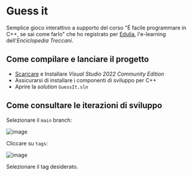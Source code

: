 # Guess it

Semplice gioco interattivo a supporto del corso "É facile programmare in C++, se sai come farlo" che ho registrato per [Edulia](https://edulia.it/), l'e-learning dell'*Enciclopedia Treccani*.

## Come compilare e lanciare il progetto

- [Scaricare](https://visualstudio.microsoft.com/it/downloads/) e Installare *Visual Studio 2022 Community Edition*
- Assicurarsi di installare i componenti di sviluppo per C++
- Aprire la *solution* `GuessIt.sln`

## Come consultare le iterazioni di sviluppo

Selezionare il `main` branch:

![image](https://user-images.githubusercontent.com/5806546/219719843-ed1b942a-b8f1-4555-a7c3-f18e23a270c9.png)

Cliccare su `tags`:

![image](https://user-images.githubusercontent.com/5806546/219719912-4de30be0-a078-47fd-80af-c2f328e65b64.png)

Selezionare il tag desiderato.
